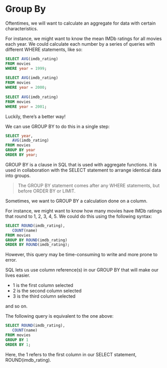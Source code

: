 # Group By

Oftentimes, we will want to calculate an aggregate for data with certain characteristics.

For instance, we might want to know the mean IMDb ratings for all movies each year. We could calculate each number by a series of queries with different WHERE statements, like so:

```sql
SELECT AVG(imdb_rating)
FROM movies
WHERE year = 1999;
 
SELECT AVG(imdb_rating)
FROM movies
WHERE year = 2000;
 
SELECT AVG(imdb_rating)
FROM movies
WHERE year = 2001;
```

Luckily, there’s a better way!

We can use GROUP BY to do this in a single step:

```sql
SELECT year,
   AVG(imdb_rating)
FROM movies
GROUP BY year
ORDER BY year;
```

GROUP BY is a clause in SQL that is used with aggregate functions. It is used in collaboration with the SELECT statement to arrange identical data into groups.

> The GROUP BY statement comes after any WHERE statements, but before ORDER BY or LIMIT.

Sometimes, we want to GROUP BY a calculation done on a column.

For instance, we might want to know how many movies have IMDb ratings that round to 1, 2, 3, 4, 5. We could do this using the following syntax:

```sql
SELECT ROUND(imdb_rating),
   COUNT(name)
FROM movies
GROUP BY ROUND(imdb_rating)
ORDER BY ROUND(imdb_rating);
```

However, this query may be time-consuming to write and more prone to error.

SQL lets us use column reference(s) in our GROUP BY that will make our lives easier.

- 1 is the first column selected
- 2 is the second column selected
- 3 is the third column selected

and so on.

The following query is equivalent to the one above:

```sql
SELECT ROUND(imdb_rating),
   COUNT(name)
FROM movies
GROUP BY 1
ORDER BY 1;
```

Here, the 1 refers to the first column in our SELECT statement, ROUND(imdb_rating).